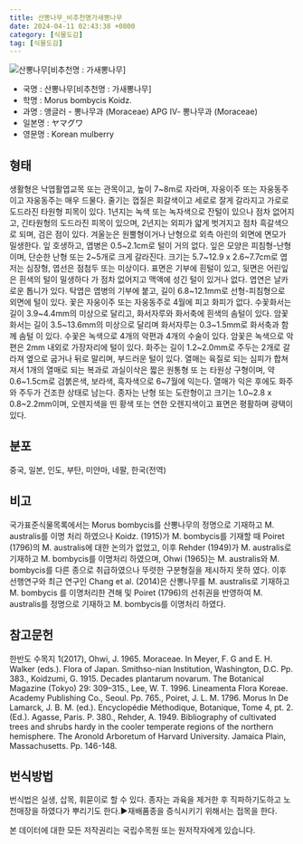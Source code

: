 ```yaml
---
title: 산뽕나무_비추천명가새뽕나무
date: 2024-04-11 02:43:38 +0800
category: [식물도감]
tag: [식물도감]
---
```




![산뽕나무[비추천명 : 가새뽕나무]](/fileUpload/plants/basic/Moraceae/Morus/11717/11717_1_th2.JPG)
- 국명 : 산뽕나무[비추천명 : 가새뽕나무]
- 학명 : Morus bombycis Koidz.
- 과명 : 앵글러 - 뽕나무과 (Moraceae) APG Ⅳ- 뽕나무과 (Moraceae)
- 일본명 : ヤマグワ
- 영문명 : Korean mulberry


## 형태
생활형은 낙엽활엽교목 또는 관목이고, 높이 7~8m로 자라며, 자웅이주 또는 자웅동주이고 자웅동주는 매우 드물다. 줄기는 껍질은 회갈색이고 세로로 잘게 갈라지고 가로로 도드라진 타원형 피목이 있다. 1년지는 녹색 또는 녹자색으로 잔털이 있으나 점차 없어지고, 긴타원형의 도드라진 피목이 있으며, 2년지는 외피가 얇게 벗겨지고 점차 흑갈색으로 되며, 검은 점이 있다. 겨울눈은 원뿔형이거나 난형으로 외측 아린의 외면에 면모가 밀생한다. 잎 호생하고, 엽병은 0.5~2.1cm로 털이 거의 없다. 잎은 모양은 피침형-난형이며, 단순한 난형 또는 2~5개로 크게 갈라진다. 크기는 5.7~12.9 x 2.6~7.7cm로 엽저는 심장형, 엽선은 점첨두 또는 미상이다. 표면은 기부에 흰털이 있고, 뒷면은 어린잎은 흰색의 털이 밀생하다 가 점차 없어지고 맥액에 성긴 털이 있거나 없다. 엽연은 날카로운 톱니가 있다. 탁엽은 엽병의 기부에 붙고, 길이 6.8~12.1mm로 선형-피침형으로 외면에 털이 있다. 꽃은 자웅이주 또는 자웅동주로 4월에 피고 화피가 없다. 수꽃화서는 길이 3.9~4.4mm의 미상으로 달리고, 화서자루와 화서축에 흰색의 솜털이 있다. 암꽃화서는 길이 3.5~13.6mm의 미상으로 달리며 화서자루는 0.3~1.5mm로 화서축과 함께 솜털 이 있다. 수꽃은 녹색으로 4개의 악편과 4개의 수술이 있다. 암꽃은 녹색으로 악편은 2mm 내외로 가장자리에 털이 있다. 화주는 길이 1.2~2.0mm로 주두는 2개로 갈라져 옆으로 굽거나 뒤로 말리며, 부드러운 털이 있다. 열매는 육질로 되는 심피가 합쳐져서 1개의 열매로 되는 복과로 과실이삭은 짧은 원통형 또 는 타원상 구형이며, 약 0.6~1.5cm로 검붉은색, 보라색, 흑자색으로 6~7월에 익는다. 열매가 익은 후에도 화주와 주두가 건조한 상태로 남는다. 종자는 난형 또는 도란형이고 크기는 1.0~2.8 x 0.8~2.2mm이며, 오렌지색을 띤 황색 또는 연한 오렌지색이고 표면은 평활하며 광택이 있다.
## 분포
중국, 일본, 인도, 부탄, 미얀마, 네팔, 한국(전역)
## 비고
국가표준식물목록에서는 Morus bombycis를 산뽕나무의 정명으로 기재하고 M. australis를 이명 처리 하였으나 Koidz. (1915)가 M. bombycis를 기재할 때 Poiret (1796)의 M. australis에 대한 논의가 없었고, 이후 Rehder (1949)가 M. australis로 기재하고 M. bombycis를 이명처리 하였으며, Ohwi (1965)는 M. australis와 M. bombycis를 다른 종으로 취급하였으나 뚜렷한 구분형질을 제시하지 못하 였다. 이후 선행연구와 최근 연구인 Chang et al. (2014)은 산뽕나무를 M. australis로 기재하고 M. bombycis 를 이명처리한 견해 및 Poiret (1796)의 선취권을 반영하여 M. australis를 정명으로 기재하고 M. bombycis를 이명처리 하였다. 
## 참고문헌
한반도 수목지 1(2017), Ohwi, J. 1965. Moraceae. In Meyer, F. G and E. H. Walker (eds.). Flora of Japan. Smithso-nian Institution, Washington, D.C. Pp. 383., Koidzumi, G. 1915. Decades plantarum novarum. The Botanical Magazine (Tokyo) 29: 309–315., Lee, W. T. 1996. Lineamenta Flora Koreae. Academy Publishing Co., Seoul. Pp. 765., Poiret, J. L. M. 1796. Morus In De Lamarck, J. B. M. (ed.). Encyclopédie Méthodique, Botanique, Tome 4, pt. 2. (Ed.). Agasse, Paris. P. 380., Rehder, A. 1949. Bibliography of cultivated trees and shrubs hardy in the cooler temperate regions of the northern hemisphere. The Aronold Arboretum of Harvard University. Jamaica Plain, Massachusetts. Pp. 146-148.
## 번식방법
번식법은 실생, 삽목, 휘묻이로 할 수 있다. 종자는 과육을 제거한 후 직파하기도하고 노천매장을 하였다가 뿌리기도 한다.▶재배품종을 증식시키기 위해서는 접목을 한다.






본 데이터에 대한 모든 저작권리는 국립수목원 또는 원저작자에게 있습니다.
